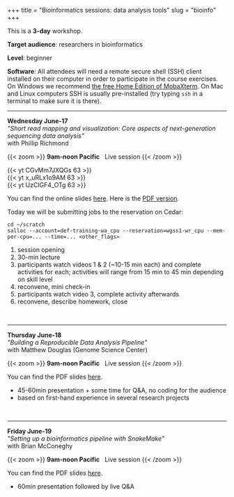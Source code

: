 +++
title = "Bioinformatics sessions: data analysis tools"
slug = "bioinfo"
+++

This is a **3-day** workshop.

**Target audience**: researchers in bioinformatics

**Level**: beginner

**Software**: All attendees will need a remote secure shell (SSH) client installed on their computer in
order to participate in the course exercises. On Windows we recommend
[the free Home Edition of MobaXterm](https://mobaxterm.mobatek.net/download.html). On Mac and Linux
computers SSH is usually pre-installed (try typing `ssh` in a terminal to make sure it is there).

<!-- **Prerequisites**:  -->

---

**Wednesday June-17**  
*"Short read mapping and visualization: Core aspects of next-generation sequencing data analysis"*  
with Phillip Richmond

{{< zoom >}}
<b>9am-noon Pacific</b> &nbsp; Live session
{{< /zoom >}}

{{< yt CGvMm7JXQGs 63 >}}
&nbsp;<br>
{{< yt x_uRLx1o9AM 63 >}}
&nbsp;<br>
{{< yt UzCIGF4_OTg 63 >}}
&nbsp;<br>

You can find the online slides
[here](https://docs.google.com/presentation/d/17JLujUNtsvSIzN0XZAM8OMT0tnrmoZvotF3eCydrN-c). Here is the
[PDF version](../ngs-phil.pdf).

Today we will be submitting jobs to the reservation on Cedar:

```
cd ~/scratch
salloc --account=def-training-wa_cpu --reservation=wgss1-wr_cpu --mem-per-cpu=... --time=... <other_flags>
```

1. session opening
1. 30-min lecture
1. participants watch videos 1 & 2 (~10-15 min each) and complete activities for each;
  activities will range from 15 min to 45 min depending on skill level
1. reconvene, mini check-in
1. participants watch video 3, complete activity afterwards
1. reconvene, describe homework, close

<!-- Video 1 - Mapping short reads against the reference genome (Fastq —> SAM) -->
<!-- Video 2 - Converting mapped reads from SAM —> BAM and indexing -->
<!-- Video 3 - Visualizing mapped reads in IGV and taking snapshots -->


&nbsp;<br>

---

**Thursday June-18**  
*"Building a Reproducible Data Analysis Pipeline"*  
with Matthew Douglas (Genome Science Center)

{{< zoom >}}
<b>9am-noon Pacific</b> &nbsp; Live session
{{< /zoom >}}

You can find the PDF slides [here](../pipeline-matthew.pdf).

- 45-60min presentation + some time for Q&A, no coding for the audience
- based on first-hand experience in several research projects

&nbsp;<br>

---

**Friday June-19**  
*"Setting up a bioinformatics pipeline with SnakeMake"*  
with Brian McConeghy

{{< zoom >}}
<b>9am-noon Pacific</b> &nbsp; Live session
{{< /zoom >}}

You can find the PDF slides [here](../pipeline-brian.pdf).

- 60min presentation followed by live Q&A
